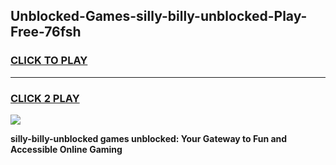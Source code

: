 
## Unblocked-Games-silly-billy-unblocked-Play-Free-76fsh
<h3>
<a href="https://premium76.site?title=silly-billy-unblocked&ref=23A">CLICK TO PLAY</a></h3>
<hr>

<h3>
<a href="https://premium76.site?title=silly-billy-unblocked&ref=23A">CLICK 2 PLAY</a>
  
</h3>

<a href="https://premium76.site?title=silly-billy-unblocked&ref=23A"><img src="https://clearcache.store/games.png"></a>


**silly-billy-unblocked games unblocked: Your Gateway to Fun and Accessible Online Gaming**
